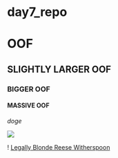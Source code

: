 # day7_repo

# OOF

## SLIGHTLY LARGER OOF

### BIGGER OOF

#### MASSIVE OOF

_doge_

![](https://wompampsupport.azureedge.net/fetchimage?siteId=7575&v=2&jpgQuality=100&width=700&url=https%3A%2F%2Fi.kym-cdn.com%2Fentries%2Ficons%2Fmobile%2F000%2F013%2F564%2Fdoge.jpg)

! [Legally Blonde Reese Witherspoon](https://hips.hearstapps.com/digitalspyuk.cdnds.net/16/48/1480700212-legally-blonde-2.jpg?crop=0.539xw:1.00xh;0.278xw,0&resize=480:*)
